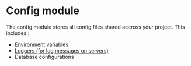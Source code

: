 # Config module

The config module stores all config files shared accross your project. This includes :
- [Environment variables](environment.py)
- [Loggers (for log messages on servers)](logger.py)
- Database configurations
